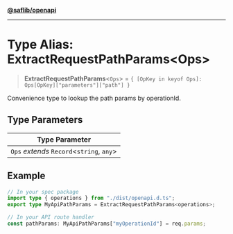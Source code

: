 [**@saflib/openapi**](../index.md)

---

# Type Alias: ExtractRequestPathParams\<Ops\>

> **ExtractRequestPathParams**\<`Ops`\> = `{ [OpKey in keyof Ops]: Ops[OpKey]["parameters"]["path"] }`

Convenience type to lookup the path params by operationId.

## Type Parameters

| Type Parameter                              |
| ------------------------------------------- |
| `Ops` _extends_ `Record`\<`string`, `any`\> |

## Example

```typescript
// In your spec package
import type { operations } from "./dist/openapi.d.ts";
export type MyApiPathParams = ExtractRequestPathParams<operations>;

// In your API route handler
const pathParams: MyApiPathParams["myOperationId"] = req.params;
```
